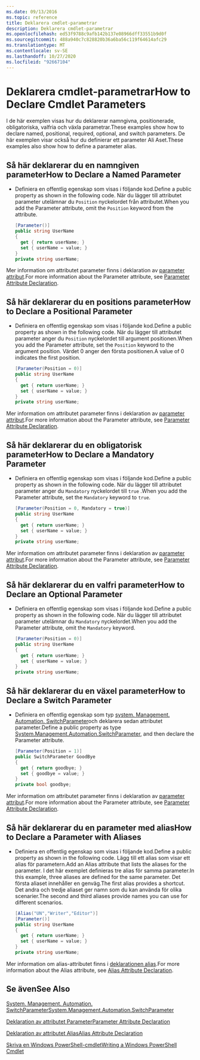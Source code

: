 ```yaml
---
ms.date: 09/13/2016
ms.topic: reference
title: Deklarera cmdlet-parametrar
description: Deklarera cmdlet-parametrar
ms.openlocfilehash: ed53f9788c9afb142b137e08966dff33551b9d0f
ms.sourcegitcommit: 488a940c7c828820b36a6ba56c119f64614afc29
ms.translationtype: MT
ms.contentlocale: sv-SE
ms.lasthandoff: 10/27/2020
ms.locfileid: "92667104"
---
```

# <a name="how-to-declare-cmdlet-parameters"></a><span data-ttu-id="021e3-103">Deklarera cmdlet-parametrar</span><span class="sxs-lookup"><span data-stu-id="021e3-103">How to Declare Cmdlet Parameters</span></span>

<span data-ttu-id="021e3-104">I de här exemplen visas hur du deklarerar namngivna, positionerade, obligatoriska, valfria och växla parametrar.</span><span class="sxs-lookup"><span data-stu-id="021e3-104">These examples show how to declare named, positional, required, optional, and switch parameters.</span></span> <span data-ttu-id="021e3-105">De här exemplen visar också hur du definierar ett parameter Ali Aset.</span><span class="sxs-lookup"><span data-stu-id="021e3-105">These examples also show how to define a parameter alias.</span></span>

## <a name="how-to-declare-a-named-parameter"></a><span data-ttu-id="021e3-106">Så här deklarerar du en namngiven parameter</span><span class="sxs-lookup"><span data-stu-id="021e3-106">How to Declare a Named Parameter</span></span>

- <span data-ttu-id="021e3-107">Definiera en offentlig egenskap som visas i följande kod.</span><span class="sxs-lookup"><span data-stu-id="021e3-107">Define a public property as shown in the following code.</span></span> <span data-ttu-id="021e3-108">När du lägger till attributet parameter utelämnar du `Position` nyckelordet från attributet.</span><span class="sxs-lookup"><span data-stu-id="021e3-108">When you add the Parameter attribute, omit the `Position` keyword from the attribute.</span></span>

    ```csharp
    [Parameter()]
    public string UserName
    {
      get { return userName; }
      set { userName = value; }
    }
    private string userName;
    ```

<span data-ttu-id="021e3-109">Mer information om attributet parameter finns i deklaration av [parameter attribut](./parameter-attribute-declaration.md).</span><span class="sxs-lookup"><span data-stu-id="021e3-109">For more information about the Parameter attribute, see [Parameter Attribute Declaration](./parameter-attribute-declaration.md).</span></span>

## <a name="how-to-declare-a-positional-parameter"></a><span data-ttu-id="021e3-110">Så här deklarerar du en positions parameter</span><span class="sxs-lookup"><span data-stu-id="021e3-110">How to Declare a Positional Parameter</span></span>

- <span data-ttu-id="021e3-111">Definiera en offentlig egenskap som visas i följande kod.</span><span class="sxs-lookup"><span data-stu-id="021e3-111">Define a public property as shown in the following code.</span></span> <span data-ttu-id="021e3-112">När du lägger till attributet parameter anger du `Position` nyckelordet till argument positionen.</span><span class="sxs-lookup"><span data-stu-id="021e3-112">When you add the Parameter attribute, set the `Position` keyword to the argument position.</span></span> <span data-ttu-id="021e3-113">Värdet 0 anger den första positionen.</span><span class="sxs-lookup"><span data-stu-id="021e3-113">A value of 0 indicates the first position.</span></span>

    ```csharp
    [Parameter(Position = 0)]
    public string UserName
    {
      get { return userName; }
      set { userName = value; }
    }
    private string userName;
    ```

<span data-ttu-id="021e3-114">Mer information om attributet parameter finns i deklaration av [parameter attribut](./parameter-attribute-declaration.md).</span><span class="sxs-lookup"><span data-stu-id="021e3-114">For more information about the Parameter attribute, see [Parameter Attribute Declaration](./parameter-attribute-declaration.md).</span></span>

## <a name="how-to-declare-a-mandatory-parameter"></a><span data-ttu-id="021e3-115">Så här deklarerar du en obligatorisk parameter</span><span class="sxs-lookup"><span data-stu-id="021e3-115">How to Declare a Mandatory Parameter</span></span>

- <span data-ttu-id="021e3-116">Definiera en offentlig egenskap som visas i följande kod.</span><span class="sxs-lookup"><span data-stu-id="021e3-116">Define a public property as shown in the following code.</span></span> <span data-ttu-id="021e3-117">När du lägger till attributet parameter anger du `Mandatory` nyckelordet till `true` .</span><span class="sxs-lookup"><span data-stu-id="021e3-117">When you add the Parameter attribute, set the `Mandatory` keyword to `true`.</span></span>

    ```csharp
    [Parameter(Position = 0, Mandatory = true)]
    public string UserName
    {
      get { return userName; }
      set { userName = value; }
    }
    private string userName;
    ```

<span data-ttu-id="021e3-118">Mer information om attributet parameter finns i deklaration av [parameter attribut](./parameter-attribute-declaration.md).</span><span class="sxs-lookup"><span data-stu-id="021e3-118">For more information about the Parameter attribute, see [Parameter Attribute Declaration](./parameter-attribute-declaration.md).</span></span>

## <a name="how-to-declare-an-optional-parameter"></a><span data-ttu-id="021e3-119">Så här deklarerar du en valfri parameter</span><span class="sxs-lookup"><span data-stu-id="021e3-119">How to Declare an Optional Parameter</span></span>

- <span data-ttu-id="021e3-120">Definiera en offentlig egenskap som visas i följande kod.</span><span class="sxs-lookup"><span data-stu-id="021e3-120">Define a public property as shown in the following code.</span></span> <span data-ttu-id="021e3-121">När du lägger till attributet parameter utelämnar du `Mandatory` nyckelordet.</span><span class="sxs-lookup"><span data-stu-id="021e3-121">When you add the Parameter attribute, omit the `Mandatory` keyword.</span></span>

    ```csharp
    [Parameter(Position = 0)]
    public string UserName
    {
      get { return userName; }
      set { userName = value; }
    }
    private string userName;
    ```

## <a name="how-to-declare-a-switch-parameter"></a><span data-ttu-id="021e3-122">Så här deklarerar du en växel parameter</span><span class="sxs-lookup"><span data-stu-id="021e3-122">How to Declare a Switch Parameter</span></span>

- <span data-ttu-id="021e3-123">Definiera en offentlig egenskap som typ [system. Management. Automation. SwitchParameter](/dotnet/api/System.Management.Automation.SwitchParameter)och deklarera sedan attributet parameter.</span><span class="sxs-lookup"><span data-stu-id="021e3-123">Define a public property as type [System.Management.Automation.SwitchParameter](/dotnet/api/System.Management.Automation.SwitchParameter), and then declare the Parameter attribute.</span></span>

    ```csharp
    [Parameter(Position = 1)]
    public SwitchParameter GoodBye
    {
      get { return goodbye; }
      set { goodbye = value; }
    }
    private bool goodbye;
    ```

<span data-ttu-id="021e3-124">Mer information om attributet parameter finns i deklaration av [parameter attribut](./parameter-attribute-declaration.md).</span><span class="sxs-lookup"><span data-stu-id="021e3-124">For more information about the Parameter attribute, see [Parameter Attribute Declaration](./parameter-attribute-declaration.md).</span></span>

## <a name="how-to-declare-a-parameter-with-aliases"></a><span data-ttu-id="021e3-125">Så här deklarerar du en parameter med alias</span><span class="sxs-lookup"><span data-stu-id="021e3-125">How to Declare a Parameter with Aliases</span></span>

- <span data-ttu-id="021e3-126">Definiera en offentlig egenskap som visas i följande kod.</span><span class="sxs-lookup"><span data-stu-id="021e3-126">Define a public property as shown in the following code.</span></span> <span data-ttu-id="021e3-127">Lägg till ett alias som visar ett alias för parametern.</span><span class="sxs-lookup"><span data-stu-id="021e3-127">Add an Alias attribute that lists the aliases for the parameter.</span></span> <span data-ttu-id="021e3-128">I det här exemplet definieras tre alias för samma parameter.</span><span class="sxs-lookup"><span data-stu-id="021e3-128">In this example, three aliases are defined for the same parameter.</span></span> <span data-ttu-id="021e3-129">Det första aliaset innehåller en genväg.</span><span class="sxs-lookup"><span data-stu-id="021e3-129">The first alias provides a shortcut.</span></span> <span data-ttu-id="021e3-130">Det andra och tredje aliaset ger namn som du kan använda för olika scenarier.</span><span class="sxs-lookup"><span data-stu-id="021e3-130">The second and third aliases provide names you can use for different scenarios.</span></span>

    ```csharp
    [Alias("UN","Writer","Editor")]
    [Parameter()]
    public string UserName
    {
      get { return userName; }
      set { userName = value; }
    }
    private string userName;
    ```

<span data-ttu-id="021e3-131">Mer information om alias-attributet finns i [deklarationen alias](./alias-attribute-declaration.md).</span><span class="sxs-lookup"><span data-stu-id="021e3-131">For more information about the Alias attribute, see [Alias Attribute Declaration](./alias-attribute-declaration.md).</span></span>

## <a name="see-also"></a><span data-ttu-id="021e3-132">Se även</span><span class="sxs-lookup"><span data-stu-id="021e3-132">See Also</span></span>

[<span data-ttu-id="021e3-133">System. Management. Automation. SwitchParameter</span><span class="sxs-lookup"><span data-stu-id="021e3-133">System.Management.Automation.SwitchParameter</span></span>](/dotnet/api/System.Management.Automation.SwitchParameter)

[<span data-ttu-id="021e3-134">Deklaration av attributet Parameter</span><span class="sxs-lookup"><span data-stu-id="021e3-134">Parameter Attribute Declaration</span></span>](./parameter-attribute-declaration.md)

[<span data-ttu-id="021e3-135">Deklaration av attributet Alias</span><span class="sxs-lookup"><span data-stu-id="021e3-135">Alias Attribute Declaration</span></span>](./alias-attribute-declaration.md)

[<span data-ttu-id="021e3-136">Skriva en Windows PowerShell-cmdlet</span><span class="sxs-lookup"><span data-stu-id="021e3-136">Writing a Windows PowerShell Cmdlet</span></span>](./writing-a-windows-powershell-cmdlet.md)
